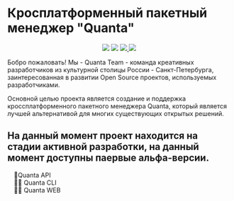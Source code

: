 <style>
li::marker {
  content: "🔗";
}
</style>
# Кросплатформенный пакетный менеджер "Quanta"

<div align="center">
    <a href="https://coffeescript.org/"><img src="https://img.shields.io/badge/COFFEE-E34F26?style=for-the-badge&logo=CoffeeScript&logoColor=white" /><a>
    <a href="https://fsharp.org/"><img src="https://img.shields.io/badge/F%23-239120?style=for-the-badge&logo=microsoft&logoColor=white" /></a>
    <a href="https://learn.microsoft.com/ru-ru/dotnet/csharp/"> <img src="https://img.shields.io/badge/Go-0e91b9?style=for-the-badge&logo=go&logoColor=white" /> </a>
    <a href="https://dotnet.microsoft.com"> <img src="https://img.shields.io/badge/.Net-67217a?style=for-the-badge&logo=dotnet&logoColor=white"> </a>
</div>


Бобро пожаловать! Мы - Quanta Team - команда креативных разработчиков из культурной столицы России - Санкт-Петербурга, заинтересованная в развитии Open Source проектов, используемых разработчиками.

Основной целью проекта является создание и поддержка кроссплатформенного пакетного менеджера Quanta, который является лучшей альтернативой для многих существующих открытых решений. 

## На данный момент проект находится на стадии активной разработки, на данный момент доступны паервые альфа-версии. 
<ul>
    <li> Quanta API</li>
    <li>🔗 Quanta CLI</li>
    <li>🔗 Quanta WEB</li>
</ul>
